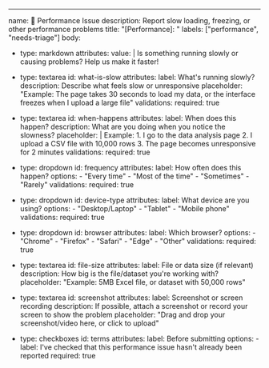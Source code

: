 ---

name: 🐌 Performance Issue
description: Report slow loading, freezing, or other performance problems
title: "[Performance]: "
labels: ["performance", "needs-triage"]
body:

- type: markdown
  attributes:
  value: |
  Is something running slowly or causing problems? Help us make it faster!

- type: textarea
  id: what-is-slow
  attributes:
  label: What's running slowly?
  description: Describe what feels slow or unresponsive
  placeholder: "Example: The page takes 30 seconds to load my data, or the interface freezes when I upload a large file"
  validations:
  required: true

- type: textarea
  id: when-happens
  attributes:
  label: When does this happen?
  description: What are you doing when you notice the slowness?
  placeholder: |
  Example: 1. I go to the data analysis page 2. I upload a CSV file with 10,000 rows 3. The page becomes unresponsive for 2 minutes
  validations:
  required: true

- type: dropdown
  id: frequency
  attributes:
  label: How often does this happen?
  options: - "Every time" - "Most of the time" - "Sometimes" - "Rarely"
  validations:
  required: true

- type: dropdown
  id: device-type
  attributes:
  label: What device are you using?
  options: - "Desktop/Laptop" - "Tablet" - "Mobile phone"
  validations:
  required: true

- type: dropdown
  id: browser
  attributes:
  label: Which browser?
  options: - "Chrome" - "Firefox" - "Safari" - "Edge" - "Other"
  validations:
  required: true

- type: textarea
  id: file-size
  attributes:
  label: File or data size (if relevant)
  description: How big is the file/dataset you're working with?
  placeholder: "Example: 5MB Excel file, or dataset with 50,000 rows"

- type: textarea
  id: screenshot
  attributes:
  label: Screenshot or screen recording
  description: If possible, attach a screenshot or record your screen to show the problem
  placeholder: "Drag and drop your screenshot/video here, or click to upload"

- type: checkboxes
  id: terms
  attributes:
  label: Before submitting
  options: - label: I've checked that this performance issue hasn't already been reported
  required: true
